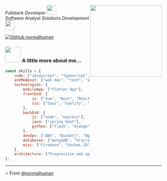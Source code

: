 <h2></h2>
<img align='right' src="https://media.giphy.com/media/11ZSwQNWba4YF2/giphy.gif" width="230">
<p><em>Fullstack Developer <img src="https://media.giphy.com/media/fYSnHlufseco8Fh93Z/giphy.gif" width="30"></br>Software Analyst Solutions Development <img src="https://media.giphy.com/media/WUlplcMpOCEmTGBtBW/giphy.gif" width="30"> 
</em></p>

[![GitHub normalhuman](https://img.shields.io/github/followers/normalhuman01?label=follow&style=social)](https://github.com/normalhuman)


### <img src="https://media.giphy.com/media/26n7b7PjSOZJwVCmY/giphy.gif" width="50"> A little more about me...  

```javascript
const skills = {
    code: ["Javascript", "Typescript", "Python", "Java"],
    askMeAbout: ["web dev", "tech", "app dev", "chess"],
    technologies: {
        mobileApp: ["Flutter App"],
        frontEnd: {
            js: ["Vue", "Nuxt", "React", "Angular"],
            css: ["Sass", "vuetify", "bootstrap"]
        },
        backEnd: {
            js: ["node", "express"],
            java: ["spring boot"],
            python: ["flask", "django"]
        },
        devOps: ["AWS", "Docker🐳", "Nginx"],
        databases: ["mongoDB", "Oracle", "SQL Server", "MySql", "sqlite"],
        misc: ["Firebase", "Socket.IO", "open-cv"]
    },
    architecture: ["Progressive web applications", "Single page applications"],
};
```
---

⭐️ From [@normalhuman](https://github.com/normalhuman01)
